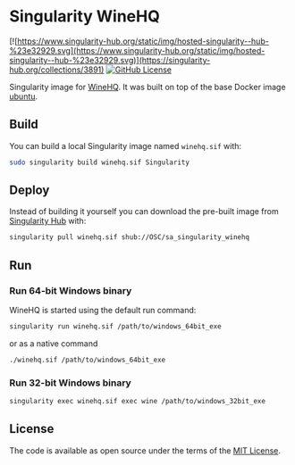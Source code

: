 # Singularity WineHQ

[![https://www.singularity-hub.org/static/img/hosted-singularity--hub-%23e32929.svg](https://www.singularity-hub.org/static/img/hosted-singularity--hub-%23e32929.svg)](https://singularity-hub.org/collections/3891)
[![GitHub License](https://img.shields.io/badge/license-MIT-green.svg)](https://opensource.org/licenses/MIT)

Singularity image for [WineHQ](https://www.winehq.org/). It was built on top of the base Docker image [ubuntu](https://hub.docker.com/_/ubuntu).

## Build

You can build a local Singularity image named `winehq.sif` with:

```sh
sudo singularity build winehq.sif Singularity
```

## Deploy

Instead of building it yourself you can download the pre-built image from [Singularity Hub](https://www.singularity-hub.org) with:

```sh
singularity pull winehq.sif shub://OSC/sa_singularity_winehq
```

## Run

### Run 64-bit Windows binary
WineHQ is started using the default run command:
```sh
singularity run winehq.sif /path/to/windows_64bit_exe
```
or as a native command
```sh
./winehq.sif /path/to/windows_64bit_exe
```

### Run 32-bit Windows binary
```sh
singularity exec winehq.sif exec wine /path/to/windows_32bit_exe
```

## License

The code is available as open source under the terms of the [MIT License](http://opensource.org/licenses/MIT).
